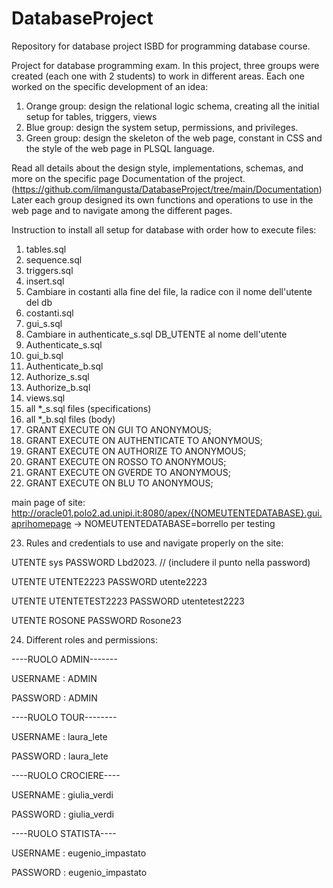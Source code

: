 # DatabaseProject
Repository for database project ISBD for programming database course.

Project for database programming exam. In this project, three groups were created (each one with 2 students) to work in different areas. Each one worked on the specific development of an idea:
1. Orange group: design the relational logic schema, creating all the initial setup for tables, triggers, views
2. Blue group: design the system setup, permissions, and privileges.
3. Green group: design the skeleton of the web page, constant in CSS and the style of the web page in PLSQL language.

Read all details about the design style, implementations, schemas, and more on the specific page Documentation of the project. (https://github.com/ilmangusta/DatabaseProject/tree/main/Documentation)
Later each group designed its own functions and operations to use in the web page and to navigate among the different pages.

Instruction to install all setup for database with order how to execute files:
1) tables.sql
2) sequence.sql
3) triggers.sql
4) insert.sql
5) Cambiare in costanti alla fine del file, la radice con il nome dell'utente del db
6) costanti.sql
7) gui_s.sql
8) Cambiare in authenticate_s.sql DB_UTENTE al nome dell'utente 
9) Authenticate_s.sql
10) gui_b.sql
11) Authenticate_b.sql
12) Authorize_s.sql
13) Authorize_b.sql
14) views.sql
15) all *_s.sql files (specifications)
16) all *_b.sql files (body)
17) GRANT EXECUTE ON GUI TO ANONYMOUS;
18) GRANT EXECUTE ON AUTHENTICATE TO ANONYMOUS;
19) GRANT EXECUTE ON AUTHORIZE TO ANONYMOUS;
20) GRANT EXECUTE ON ROSSO TO ANONYMOUS;
21) GRANT EXECUTE ON GVERDE TO ANONYMOUS;
22) GRANT EXECUTE ON BLU TO ANONYMOUS;

main page of site: http://oracle01.polo2.ad.unipi.it:8080/apex/{NOMEUTENTEDATABASE}.gui.aprihomepage -> NOMEUTENTEDATABASE=borrello per testing

23) Rules and credentials to use and navigate properly on the site:

UTENTE sys PASSWORD Lbd2023. // (includere il punto nella password)

UTENTE UTENTE2223 PASSWORD utente2223

UTENTE UTENTETEST2223 PASSWORD utentetest2223

UTENTE ROSONE PASSWORD Rosone23

24) Different roles and permissions:

----RUOLO ADMIN-------

USERNAME : ADMIN

PASSWORD : ADMIN

----RUOLO TOUR--------

USERNAME : laura_lete

PASSWORD : laura_lete

----RUOLO CROCIERE----

USERNAME : giulia_verdi

PASSWORD : giulia_verdi

----RUOLO STATISTA----

USERNAME : eugenio_impastato

PASSWORD : eugenio_impastato


